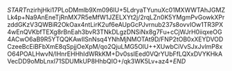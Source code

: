 $START$nzirhjHki17PLoDMmlb9Xm096lU+5LdryaTYunuXc01MXWWTAhJGMZLk4p+Na9AnEneTjRnMX7R5eMfW1JZELXYt2j/2rqLZn0K5YMgmPvGowkXPrzddGKzV3QWBiR2OkOax4ntLirK2uf6eAUpGcPJvrnub237s8ovvIOw1TR3PX4wEnQVKbfTEXg8rBnEah3bvR3TNkDLgzDNSiNx8g7Fu+cCjWJrH0iiqxeOG4ACwO6aB9R5YTQQKAwIlSnNsq4YNhMjNMOTAt9D/FNP2tOB0xXEYDVODCzeeBcEiBFbXmE8qSpjjOeXpM/qo2QjuLMG5OlU++XUwbCiVvSJxJvlmP8xO64POALHwvN/lHnrEHHhIdWRkKM+Dv0ssIEed0VQrYUbFfLQXxDVYKHkAVecDD9oMbLnxl71SDUMkUP8HhbQIO+/qk3WK5Lv+az4+$END$